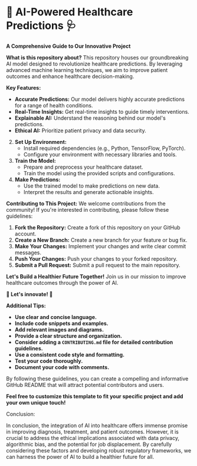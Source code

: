 # 🏥 AI-Powered Healthcare Predictions 🩺

**A Comprehensive Guide to Our Innovative Project**

**What is this repository about?** 
This repository houses our groundbreaking AI model designed to revolutionize healthcare predictions. By leveraging advanced machine learning techniques, we aim to improve patient outcomes and enhance healthcare decision-making.

**Key Features:**

* **Accurate Predictions:** Our model delivers highly accurate predictions for a range of health conditions. 
* **Real-Time Insights:** Get real-time insights to guide timely interventions. 
* **Explainable AI:** Understand the reasoning behind our model's predictions. 
* **Ethical AI:** Prioritize patient privacy and data security. 

2. **Set Up Environment:**
   * Install required dependencies (e.g., Python, TensorFlow, PyTorch).
   * Configure your environment with necessary libraries and tools.
3. **Train the Model:** 
   * Prepare and preprocess your healthcare dataset.
   * Train the model using the provided scripts and configurations.
4. **Make Predictions:**
   * Use the trained model to make predictions on new data.
   * Interpret the results and generate actionable insights. 

**Contributing to This Project:**
We welcome contributions from the community! If you're interested in contributing, please follow these guidelines:

1. **Fork the Repository:** Create a fork of this repository on your GitHub account.
2. **Create a New Branch:** Create a new branch for your feature or bug fix.
3. **Make Your Changes:** Implement your changes and write clear commit messages.
4. **Push Your Changes:** Push your changes to your forked repository.
5. **Submit a Pull Request:** Submit a pull request to the main repository.

**Let's Build a Healthier Future Together!** 
Join us in our mission to improve healthcare outcomes through the power of AI. 

**🚀 Let's innovate! 🚀**

**Additional Tips:**

* **Use clear and concise language.**
* **Include code snippets and examples.**
* **Add relevant images and diagrams.**
* **Provide a clear structure and organization.**
* **Consider adding a `CONTRIBUTING.md` file for detailed contribution guidelines.**
* **Use a consistent code style and formatting.**
* **Test your code thoroughly.**
* **Document your code with comments.**

By following these guidelines, you can create a compelling and informative GitHub README that will attract potential contributors and users.
 
**Feel free to customize this template to fit your specific project and add your own unique touch!**

Conclusion:

In conclusion, the integration of AI into healthcare offers immense promise in improving diagnosis, treatment, and patient outcomes. However, it is crucial to address the ethical implications associated with data privacy, algorithmic bias, and the potential for job displacement. By carefully considering these factors and developing robust regulatory frameworks, we can harness the power of AI to build a healthier future for all.
